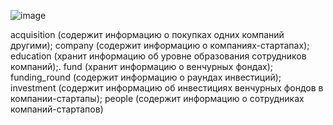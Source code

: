 ![image](https://github.com/user-attachments/assets/0b741525-678f-4ece-aa22-e3e08be1bcd2)

acquisition (cодержит информацию о покупках одних компаний другими);
company (cодержит информацию о компаниях-стартапах);
education (хранит информацию об уровне образования сотрудников компаний);.
fund (хранит информацию о венчурных фондах);
funding_round (содержит информацию о раундах инвестиций);
investment (cодержит информацию об инвестициях венчурных фондов в компании-стартапы);
people (cодержит информацию о сотрудниках компаний-стартапов)
